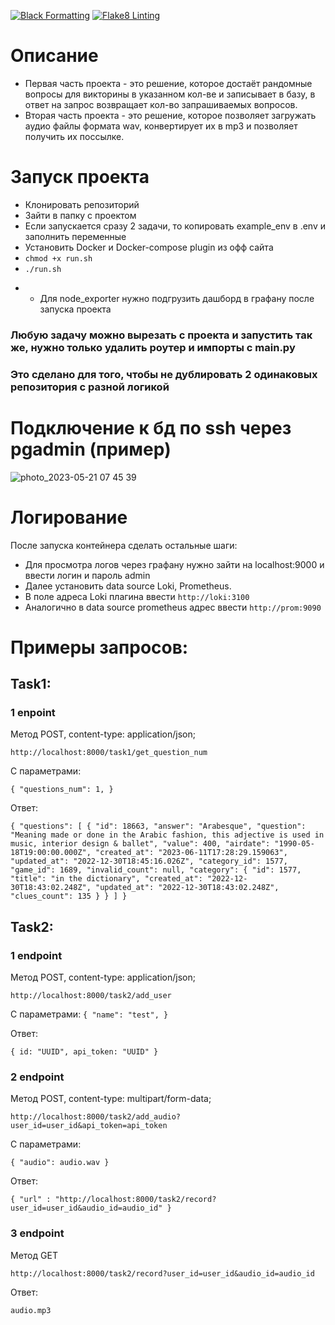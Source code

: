 [![Black Formatting](https://github.com/MonkeyQY/Bewise/actions/workflows/main.yml/badge.svg)](https://github.com/MonkeyQY/Bewise/actions/workflows/main.yml)
[![Flake8 Linting](https://github.com/MonkeyQY/Bewise/actions/workflows/flake8.yml/badge.svg)](https://github.com/MonkeyQY/Bewise/actions/workflows/flake8.yml)
# Описание
- Первая часть проекта - это решение, которое достаёт рандомные вопросы для викторины в указанном кол-ве и записывает в базу, в ответ на запрос возвращает кол-во запрашиваемых вопросов.
- Вторая часть проекта - это решение, которое позволяет загружать аудио файлы формата wav, конвертирует их в mp3 и позволяет получить их поссылке.

# Запуск проекта
- Клонировать репозиторий 
- Зайти в папку с проектом
- Если запускается сразу 2 задачи, то копировать example_env в .env и заполнить переменные
- Установить Docker и Docker-compose plugin из офф сайта
- `chmod +x run.sh`
- `./run.sh`

* - Для node_exporter нужно подгрузить дашборд в графану после запуска проекта
### Любую задачу можно вырезать с проекта и запустить так же, нужно только удалить роутер и импорты с main.py
### Это сделано для того, чтобы не дублировать 2 одинаковых репозитория с разной логикой


# Подключение к бд по ssh через pgadmin (пример)

![photo_2023-05-21 07 45 39](https://github.com/MonkeyQY/Bewise/assets/105307623/4e1582f3-cb98-4342-98e0-e27da15b2e04)



# Логирование

После запуска контейнера сделать остальные шаги:

- Для просмотра логов через графану нужно зайти на localhost:9000 и ввести логин и пароль admin
- Далее установить data source Loki, Prometheus. 
- В поле адреса Loki плагина ввести `http://loki:3100`
- Аналогично в data source prometheus адрес ввести `http://prom:9090`

# Примеры запросов:

## Task1:
### 1 enpoint
Метод POST, content-type: application/json;

`http://localhost:8000/task1/get_question_num`

С параметрами:

`{
  "questions_num": 1,
}
`

Ответ:

`{
  "questions": [
    {
      "id": 18663,
      "answer": "Arabesque",
      "question": "Meaning made or done in the Arabic fashion, this adjective is used in music, interior design & ballet",
      "value": 400,
      "airdate": "1990-05-18T19:00:00.000Z",
      "created_at": "2023-06-11T17:28:29.159063",
      "updated_at": "2022-12-30T18:45:16.026Z",
      "category_id": 1577,
      "game_id": 1689,
      "invalid_count": null,
      "category": {
        "id": 1577,
        "title": "in the dictionary",
        "created_at": "2022-12-30T18:43:02.248Z",
        "updated_at": "2022-12-30T18:43:02.248Z",
        "clues_count": 135
      }
    }
  ]
}`

## Task2:
### 1 endpoint
Метод POST, content-type: application/json;

`http://localhost:8000/task2/add_user`

С параметрами:
`{
  "name": "test",
}`
 
Ответ:

`{
    id: "UUID",
    api_token: "UUID"
}`

### 2 endpoint
Метод POST, content-type: multipart/form-data;

`http://localhost:8000/task2/add_audio?user_id=user_id&api_token=api_token`

С параметрами:

`{
    "audio": audio.wav
}`

Ответ:

`{
    "url" : "http://localhost:8000/task2/record?user_id=user_id&audio_id=audio_id"
}`

### 3 endpoint
Метод GET

`http://localhost:8000/task2/record?user_id=user_id&audio_id=audio_id`

Ответ:

`audio.mp3`
